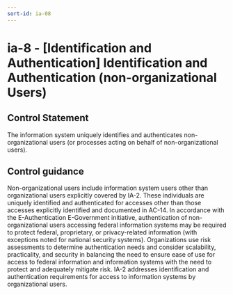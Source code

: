 ```yaml
---
sort-id: ia-08
---
```


# ia-8 - \[Identification and Authentication\] Identification and Authentication (non-organizational Users)

## Control Statement

The information system uniquely identifies and authenticates non-organizational users (or processes acting on behalf of non-organizational users).

## Control guidance

Non-organizational users include information system users other than organizational users explicitly covered by IA-2. These individuals are uniquely identified and authenticated for accesses other than those accesses explicitly identified and documented in AC-14. In accordance with the E-Authentication E-Government initiative, authentication of non-organizational users accessing federal information systems may be required to protect federal, proprietary, or privacy-related information (with exceptions noted for national security systems). Organizations use risk assessments to determine authentication needs and consider scalability, practicality, and security in balancing the need to ensure ease of use for access to federal information and information systems with the need to protect and adequately mitigate risk. IA-2 addresses identification and authentication requirements for access to information systems by organizational users.
